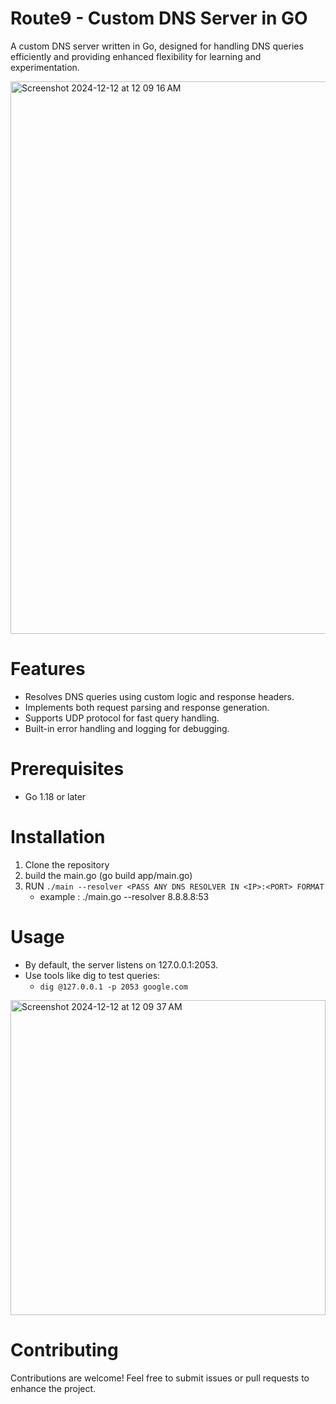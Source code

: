 # Route9 - Custom DNS Server in GO

A custom DNS server written in Go, designed for handling DNS queries efficiently and providing enhanced flexibility for learning and experimentation.

<img width="884" alt="Screenshot 2024-12-12 at 12 09 16 AM" src="https://github.com/user-attachments/assets/4f3764e1-48f1-4515-8219-765bf198de24" />

# Features
 - Resolves DNS queries using custom logic and response headers.
 - Implements both request parsing and response generation.
 - Supports UDP protocol for fast query handling.
 - Built-in error handling and logging for debugging.

# Prerequisites
 - Go 1.18 or later

# Installation
 1. Clone the repository
 2. build the main.go (go build app/main.go)
 3. RUN `./main --resolver <PASS ANY DNS RESOLVER IN <IP>:<PORT> FORMAT`
    - example : ./main.go --resolver 8.8.8.8:53

# Usage
 - By default, the server listens on 127.0.0.1:2053.
 - Use tools like dig to test queries:
   - `dig @127.0.0.1 -p 2053 google.com`
<img width="504" alt="Screenshot 2024-12-12 at 12 09 37 AM" src="https://github.com/user-attachments/assets/f443aaa4-d673-4464-a38a-0a0f39b26c8c" />



# Contributing
Contributions are welcome! Feel free to submit issues or pull requests to enhance the project.
